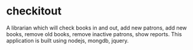 # checkitout
A librarian which will check books in and out, add new patrons, add new books, remove old books, remove inactive patrons, show reports.
This application is built using nodejs, mongdb, jquery.
